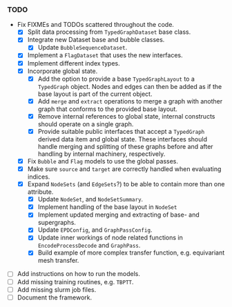 ### TODO

- Fix FIXMEs and TODOs scattered throughout the code.
  - [x] Split data processing from `TypedGraphDataset` base class.
  - [x] Integrate new Dataset base and bubble classes.
    - [x] Update `BubbleSequenceDataset`.
  - [x] Implement a `FlagDataset` that uses the new interfaces.
  - [x] Implement different index types.
  - [x] Incorporate global state.
    - [x] Add the option to provide a base `TypedGraphLayout` to a `TypedGraph`
      object. Nodes and edges can then be added as if the base layout is part
      of the current object.
    - [x] Add `merge` and `extract` operations to merge a graph with another
      graph that conforms to the provided base layout.
    - [x] Remove internal references to global state, internal constructs
      should operate on a single graph.
    - [x] Provide suitable public interfaces that accept a `TypedGraph` derived
      data item and global state. These interfaces should handle merging and
      splitting of these graphs before and after handling by internal
      machinery, respectively.
  - [x] Fix `Bubble` and `Flag` models to use the global passes.
  - [x] Make sure `source` and `target` are correctly handled when evaluating
    indices.
  - [x] Expand `NodeSets` (and `EdgeSets`?) to be able to contain more than one
    attribute.
    - [x] Update `NodeSet`, and `NodeSetSummary`.
    - [x] Implement handling of the base layout in `NodeSet`
    - [x] Implement updated merging and extracting of base- and supergraphs.
    - [x] Update `EPDConfig`, and `GraphPassConfig`.
    - [x] Update inner workings of node related functions in `EncodeProcessDecode`
      and `GraphPass`.
    - [x] Build example of more complex transfer function, e.g. equivariant mesh
      transfer.
- [ ] Add instructions on how to run the models.
- [ ] Add missing training routines, e.g. `TBPTT`.
- [ ] Add missing slurm job files.
- [ ] Document the framework.
